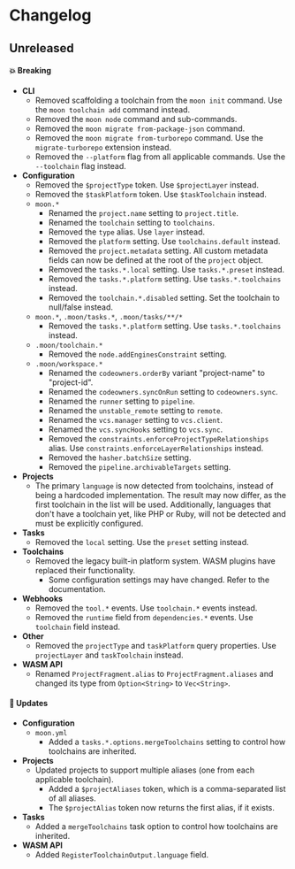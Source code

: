 # Changelog

## Unreleased

#### 💥 Breaking

- **CLI**
  - Removed scaffolding a toolchain from the `moon init` command. Use the `moon toolchain add`
    command instead.
  - Removed the `moon node` command and sub-commands.
  - Removed the `moon migrate from-package-json` command.
  - Removed the `moon migrate from-turborepo` command. Use the `migrate-turborepo` extension
    instead.
  - Removed the `--platform` flag from all applicable commands. Use the `--toolchain` flag instead.
- **Configuration**
  - Removed the `$projectType` token. Use `$projectLayer` instead.
  - Removed the `$taskPlatform` token. Use `$taskToolchain` instead.
  - `moon.*`
    - Renamed the `project.name` setting to `project.title`.
    - Renamed the `toolchain` setting to `toolchains`.
    - Removed the `type` alias. Use `layer` instead.
    - Removed the `platform` setting. Use `toolchains.default` instead.
    - Removed the `project.metadata` setting. All custom metadata fields can now be defined at the
      root of the `project` object.
    - Removed the `tasks.*.local` setting. Use `tasks.*.preset` instead.
    - Removed the `tasks.*.platform` setting. Use `tasks.*.toolchains` instead.
    - Removed the `toolchain.*.disabled` setting. Set the toolchain to null/false instead.
  - `moon.*`, `.moon/tasks.*`, `.moon/tasks/**/*`
    - Removed the `tasks.*.platform` setting. Use `tasks.*.toolchains` instead.
  - `.moon/toolchain.*`
    - Removed the `node.addEnginesConstraint` setting.
  - `.moon/workspace.*`
    - Renamed the `codeowners.orderBy` variant "project-name" to "project-id".
    - Renamed the `codeowners.syncOnRun` setting to `codeowners.sync`.
    - Renamed the `runner` setting to `pipeline`.
    - Renamed the `unstable_remote` setting to `remote`.
    - Renamed the `vcs.manager` setting to `vcs.client`.
    - Renamed the `vcs.syncHooks` setting to `vcs.sync`.
    - Removed the `constraints.enforceProjectTypeRelationships` alias. Use
      `constraints.enforceLayerRelationships` instead.
    - Removed the `hasher.batchSize` setting.
    - Removed the `pipeline.archivableTargets` setting.
- **Projects**
  - The primary `language` is now detected from toolchains, instead of being a hardcoded
    implementation. The result may now differ, as the first toolchain in the list will be used.
    Additionally, languages that don't have a toolchain yet, like PHP or Ruby, will not be detected
    and must be explicitly configured.
- **Tasks**
  - Removed the `local` setting. Use the `preset` setting instead.
- **Toolchains**
  - Removed the legacy built-in platform system. WASM plugins have replaced their functionality.
    - Some configuration settings may have changed. Refer to the documentation.
- **Webhooks**
  - Removed the `tool.*` events. Use `toolchain.*` events instead.
  - Removed the `runtime` field from `dependencies.*` events. Use `toolchain` field instead.
- **Other**
  - Removed the `projectType` and `taskPlatform` query properties. Use `projectLayer` and
    `taskToolchain` instead.
- **WASM API**
  - Renamed `ProjectFragment.alias` to `ProjectFragment.aliases` and changed its type from
    `Option<String>` to `Vec<String>`.

#### 🚀 Updates

- **Configuration**
  - `moon.yml`
    - Added a `tasks.*.options.mergeToolchains` setting to control how toolchains are inherited.
- **Projects**
  - Updated projects to support multiple aliases (one from each applicable toolchain).
    - Added a `$projectAliases` token, which is a comma-separated list of all aliases.
    - The `$projectAlias` token now returns the first alias, if it exists.
- **Tasks**
  - Added a `mergeToolchains` task option to control how toolchains are inherited.
- **WASM API**
  - Added `RegisterToolchainOutput.language` field.
